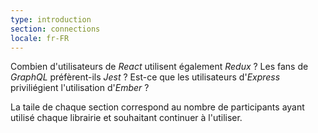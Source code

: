 ```yaml
---
type: introduction
section: connections
locale: fr-FR
---
```

Combien d'utilisateurs de *React* utilisent également *Redux* ?
Les fans de *GraphQL* préfèrent-ils *Jest* ?
Est-ce que les utilisateurs d'*Express* priviliégient l'utilisation d'*Ember* ?

La taile de chaque section correspond au nombre de participants ayant utilisé chaque librairie et souhaitant continuer à l'utiliser.
